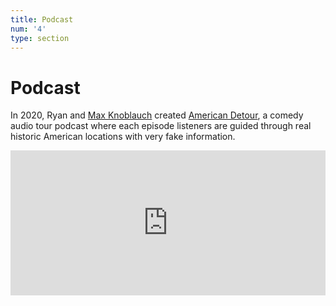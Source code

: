 ```yaml
---
title: Podcast
num: '4'
type: section
---
```

# Podcast

In 2020, Ryan and [Max Knoblauch](https://twitter.com/MaxKnoblauch) created [American Detour](https://podcasts.apple.com/us/podcast/american-detour/id1532106411), a comedy audio tour podcast where each episode listeners are guided through real historic American locations with very fake information.

<iframe src="https://open.spotify.com/embed-podcast/show/4VQfiaej3jx7MoodhA6q8U" width="100%" height="232" frameborder="0" allowtransparency="true" allow="encrypted-media"></iframe>
